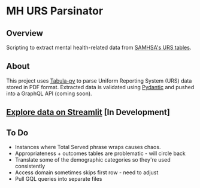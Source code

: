 # MH URS Parsinator 
## Overview
Scripting to extract mental health-related data from [SAMHSA's URS tables](https://www.samhsa.gov/data/data-we-collect/urs-uniform-reporting-system).
## About
This project uses [Tabula-py](https://github.com/chezou/tabula-py) to parse Uniform Reporting System (URS) data stored in PDF format. Extracted data is validated using [Pydantic](https://github.com/pydantic/pydantic) and pushed into a GraphQL API (coming soon).

## [Explore data on Streamlit](https://mh-urs-parsinator.streamlit.app/) [In Development]
## To Do
* Instances where Total Served phrase wraps causes chaos.
* Appropriateness + outcomes tables are problematic - will circle back
* Translate some of the demographic categories so they're used consistently
* Access domain sometimes skips first row - need to adjust
* Pull GQL queries into separate files